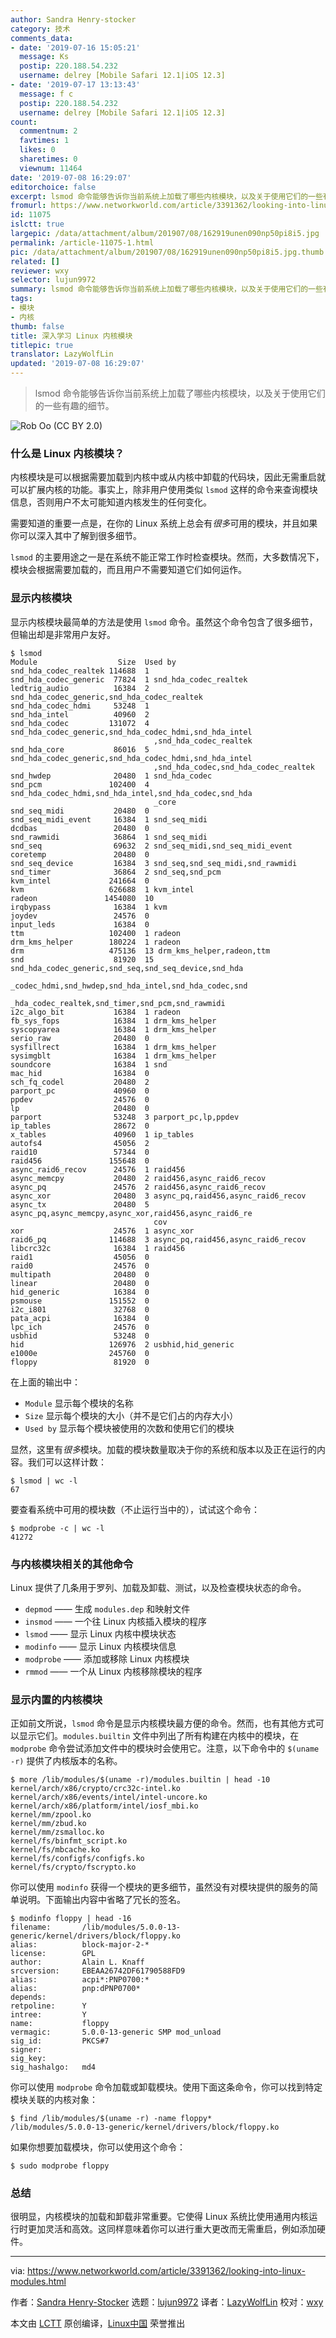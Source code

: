 ```yaml
---
author: Sandra Henry-stocker
category: 技术
comments_data:
- date: '2019-07-16 15:05:21'
  message: Ks
  postip: 220.188.54.232
  username: delrey [Mobile Safari 12.1|iOS 12.3]
- date: '2019-07-17 13:13:43'
  message: f c
  postip: 220.188.54.232
  username: delrey [Mobile Safari 12.1|iOS 12.3]
count:
  commentnum: 2
  favtimes: 1
  likes: 0
  sharetimes: 0
  viewnum: 11464
date: '2019-07-08 16:29:07'
editorchoice: false
excerpt: lsmod 命令能够告诉你当前系统上加载了哪些内核模块，以及关于使用它们的一些有趣的细节。
fromurl: https://www.networkworld.com/article/3391362/looking-into-linux-modules.html
id: 11075
islctt: true
largepic: /data/attachment/album/201907/08/162919unen090np50pi8i5.jpg
permalink: /article-11075-1.html
pic: /data/attachment/album/201907/08/162919unen090np50pi8i5.jpg.thumb.jpg
related: []
reviewer: wxy
selector: lujun9972
summary: lsmod 命令能够告诉你当前系统上加载了哪些内核模块，以及关于使用它们的一些有趣的细节。
tags:
- 模块
- 内核
thumb: false
title: 深入学习 Linux 内核模块
titlepic: true
translator: LazyWolfLin
updated: '2019-07-08 16:29:07'
---
```



> 
> lsmod 命令能够告诉你当前系统上加载了哪些内核模块，以及关于使用它们的一些有趣的细节。
> 
> 
> 


![Rob Oo \(CC BY 2.0\)](/data/attachment/album/201907/08/162919unen090np50pi8i5.jpg)


### 什么是 Linux 内核模块？


内核模块是可以根据需要加载到内核中或从内核中卸载的代码块，因此无需重启就可以扩展内核的功能。事实上，除非用户使用类似 `lsmod` 这样的命令来查询模块信息，否则用户不太可能知道内核发生的任何变化。


需要知道的重要一点是，在你的 Linux 系统上总会有*很多*可用的模块，并且如果你可以深入其中了解到很多细节。


`lsmod` 的主要用途之一是在系统不能正常工作时检查模块。然而，大多数情况下，模块会根据需要加载的，而且用户不需要知道它们如何运作。


### 显示内核模块


显示内核模块最简单的方法是使用 `lsmod` 命令。虽然这个命令包含了很多细节，但输出却是非常用户友好。



```
$ lsmod
Module                  Size  Used by
snd_hda_codec_realtek 114688  1
snd_hda_codec_generic  77824  1 snd_hda_codec_realtek
ledtrig_audio          16384  2 snd_hda_codec_generic,snd_hda_codec_realtek
snd_hda_codec_hdmi     53248  1
snd_hda_intel          40960  2
snd_hda_codec         131072  4 snd_hda_codec_generic,snd_hda_codec_hdmi,snd_hda_intel
                                ,snd_hda_codec_realtek
snd_hda_core           86016  5 snd_hda_codec_generic,snd_hda_codec_hdmi,snd_hda_intel
                                ,snd_hda_codec,snd_hda_codec_realtek
snd_hwdep              20480  1 snd_hda_codec
snd_pcm               102400  4 snd_hda_codec_hdmi,snd_hda_intel,snd_hda_codec,snd_hda
                                _core
snd_seq_midi           20480  0
snd_seq_midi_event     16384  1 snd_seq_midi
dcdbas                 20480  0
snd_rawmidi            36864  1 snd_seq_midi
snd_seq                69632  2 snd_seq_midi,snd_seq_midi_event
coretemp               20480  0
snd_seq_device         16384  3 snd_seq,snd_seq_midi,snd_rawmidi
snd_timer              36864  2 snd_seq,snd_pcm
kvm_intel             241664  0
kvm                   626688  1 kvm_intel
radeon               1454080  10
irqbypass              16384  1 kvm
joydev                 24576  0
input_leds             16384  0
ttm                   102400  1 radeon
drm_kms_helper        180224  1 radeon
drm                   475136  13 drm_kms_helper,radeon,ttm
snd                    81920  15 snd_hda_codec_generic,snd_seq,snd_seq_device,snd_hda
                                 _codec_hdmi,snd_hwdep,snd_hda_intel,snd_hda_codec,snd
                                 _hda_codec_realtek,snd_timer,snd_pcm,snd_rawmidi
i2c_algo_bit           16384  1 radeon
fb_sys_fops            16384  1 drm_kms_helper
syscopyarea            16384  1 drm_kms_helper
serio_raw              20480  0
sysfillrect            16384  1 drm_kms_helper
sysimgblt              16384  1 drm_kms_helper
soundcore              16384  1 snd
mac_hid                16384  0
sch_fq_codel           20480  2
parport_pc             40960  0
ppdev                  24576  0
lp                     20480  0
parport                53248  3 parport_pc,lp,ppdev
ip_tables              28672  0
x_tables               40960  1 ip_tables
autofs4                45056  2
raid10                 57344  0
raid456               155648  0
async_raid6_recov      24576  1 raid456
async_memcpy           20480  2 raid456,async_raid6_recov
async_pq               24576  2 raid456,async_raid6_recov
async_xor              20480  3 async_pq,raid456,async_raid6_recov
async_tx               20480  5 async_pq,async_memcpy,async_xor,raid456,async_raid6_re
                                cov
xor                    24576  1 async_xor
raid6_pq              114688  3 async_pq,raid456,async_raid6_recov
libcrc32c              16384  1 raid456
raid1                  45056  0
raid0                  24576  0
multipath              20480  0
linear                 20480  0
hid_generic            16384  0
psmouse               151552  0
i2c_i801               32768  0
pata_acpi              16384  0
lpc_ich                24576  0
usbhid                 53248  0
hid                   126976  2 usbhid,hid_generic
e1000e                245760  0
floppy                 81920  0
```

在上面的输出中：


* `Module` 显示每个模块的名称
* `Size` 显示每个模块的大小（并不是它们占的内存大小）
* `Used by` 显示每个模块被使用的次数和使用它们的模块


显然，这里有*很多*模块。加载的模块数量取决于你的系统和版本以及正在运行的内容。我们可以这样计数：



```
$ lsmod | wc -l
67
```

要查看系统中可用的模块数（不止运行当中的），试试这个命令：



```
$ modprobe -c | wc -l
41272
```

### 与内核模块相关的其他命令


Linux 提供了几条用于罗列、加载及卸载、测试，以及检查模块状态的命令。


* `depmod` —— 生成 `modules.dep` 和映射文件
* `insmod` —— 一个往 Linux 内核插入模块的程序
* `lsmod` —— 显示 Linux 内核中模块状态
* `modinfo` —— 显示 Linux 内核模块信息
* `modprobe` —— 添加或移除 Linux 内核模块
* `rmmod` —— 一个从 Linux 内核移除模块的程序


### 显示内置的内核模块


正如前文所说，`lsmod` 命令是显示内核模块最方便的命令。然而，也有其他方式可以显示它们。`modules.builtin` 文件中列出了所有构建在内核中的模块，在 `modprobe` 命令尝试添加文件中的模块时会使用它。注意，以下命令中的 `$(uname -r)` 提供了内核版本的名称。



```
$ more /lib/modules/$(uname -r)/modules.builtin | head -10
kernel/arch/x86/crypto/crc32c-intel.ko
kernel/arch/x86/events/intel/intel-uncore.ko
kernel/arch/x86/platform/intel/iosf_mbi.ko
kernel/mm/zpool.ko
kernel/mm/zbud.ko
kernel/mm/zsmalloc.ko
kernel/fs/binfmt_script.ko
kernel/fs/mbcache.ko
kernel/fs/configfs/configfs.ko
kernel/fs/crypto/fscrypto.ko
```

你可以使用 `modinfo` 获得一个模块的更多细节，虽然没有对模块提供的服务的简单说明。下面输出内容中省略了冗长的签名。



```
$ modinfo floppy | head -16
filename:       /lib/modules/5.0.0-13-generic/kernel/drivers/block/floppy.ko
alias:          block-major-2-*
license:        GPL
author:         Alain L. Knaff
srcversion:     EBEAA26742DF61790588FD9
alias:          acpi*:PNP0700:*
alias:          pnp:dPNP0700*
depends:
retpoline:      Y
intree:         Y
name:           floppy
vermagic:       5.0.0-13-generic SMP mod_unload
sig_id:         PKCS#7
signer:
sig_key:
sig_hashalgo:   md4
```

你可以使用 `modprobe` 命令加载或卸载模块。使用下面这条命令，你可以找到特定模块关联的内核对象：



```
$ find /lib/modules/$(uname -r) -name floppy*
/lib/modules/5.0.0-13-generic/kernel/drivers/block/floppy.ko
```

如果你想要加载模块，你可以使用这个命令：



```
$ sudo modprobe floppy
```

### 总结


很明显，内核模块的加载和卸载非常重要。它使得 Linux 系统比使用通用内核运行时更加灵活和高效。这同样意味着你可以进行重大更改而无需重启，例如添加硬件。




---


via: <https://www.networkworld.com/article/3391362/looking-into-linux-modules.html>


作者：[Sandra Henry-Stocker](https://www.networkworld.com/author/Sandra-Henry_Stocker/) 选题：[lujun9972](https://github.com/lujun9972) 译者：[LazyWolfLin](https://github.com/LazyWolfLin) 校对：[wxy](https://github.com/wxy)


本文由 [LCTT](https://github.com/LCTT/TranslateProject) 原创编译，[Linux中国](https://linux.cn/) 荣誉推出